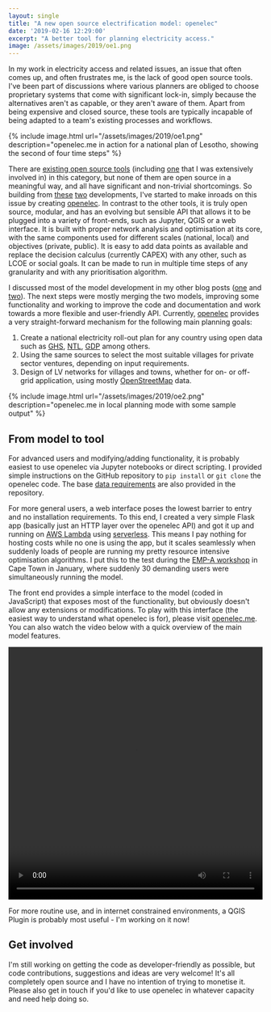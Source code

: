 ```yaml
---
layout: single
title: "A new open source electrification model: openelec"
date: '2019-02-16 12:29:00'
excerpt: "A better tool for planning electricity access."
image: /assets/images/2019/oe1.png
---
```


In my work in electricity access and related issues, an issue that often comes up, and often frustrates me, is the lack of good open source tools. I've been part of discussions where various planners are obliged to choose proprietary systems that come with significant lock-in, simply because the alternatives aren't as capable, or they aren't aware of them. Apart from being expensive and closed source, these tools are typically incapable of being adapted to a team's existing processes and workflows.

{% include image.html url="/assets/images/2019/oe1.png" description="openelec.me in action for a national plan of Lesotho, showing the second of four time steps" %}

There are [existing open source tools](https://onlinelibrary.wiley.com/doi/full/10.1002/wene.305) (including [one](https://rdrn.me/lighting-the-world/) that I was extensively involved in) in this category, but none of them are open source in a meaningful way, and all have significant and non-trivial shortcomings. So building from [these](https://rdrn.me/flask-optimize-minigrid/) [two](https://rdrn.me/modelling-universal-electrification/) developments, I've started to make inroads on this issue by creating [openelec](https://github.com/carderne/openelec). In contrast to the other tools, it is truly open source, modular, and has an evolving but sensible API that allows it to be plugged into a variety of front-ends, such as Jupyter, QGIS or a web interface. It is built with proper network analysis and optimisation at its core, with the same components used for different scales (national, local) and objectives (private, public). It is easy to add data points as available and replace the decision calculus (currently CAPEX) with any other, such as LCOE or social goals. It can be made to run in multiple time steps of any granularity and with any prioritisation algorithm.

I discussed most of the model development in my other blog posts ([one](https://rdrn.me/flask-optimize-minigrid/) and [two](https://rdrn.me/modelling-universal-electrification/)). The next steps were mostly merging the two models, improving some functionality and working to improve the code and documentation and work towards a more flexible and user-friendly API. Currently, [openelec](https://github.com/carderne/openelec) provides a very straight-forward mechanism for the following main planning goals:
1. Create a national electricity roll-out plan for any country using open data such as [GHS](https://ghsl.jrc.ec.europa.eu/), [NTL](https://ngdc.noaa.gov/eog/viirs/download_dnb_composites.html), [GDP](https://preview.grid.unep.ch/index.php?preview=data&events=socec&evcat=1&lang=eng) among others.
2. Using the same sources to select the most suitable villages for private sector ventures, depending on input requirements.
3. Design of LV networks for villages and towns, whether for on- or off-grid application, using mostly [OpenStreetMap](https://www.openstreetmap.org/) data.

{% include image.html url="/assets/images/2019/oe2.png" description="openelec.me in local planning mode with some sample output" %}

## From model to tool
For advanced users and modifying/adding functionality, it is probably easiest to use openelec via Jupyter notebooks or direct scripting. I provided simple instructions on the GitHub repository to `pip install` or `git clone` the openelec code. The base [data requirements](https://github.com/carderne/openelec/tree/master/test_data) are also provided in the repository.

For more general users, a web interface poses the lowest barrier to entry and no installation requirements. To this end, I created a very simple Flask app (basically just an HTTP layer over the openelec API) and got it up and running on [AWS Lambda](https://aws.amazon.com/lambda/) using [serverless](https://serverless.com/). This means I pay nothing for hosting costs while no one is using the app, but it scales seamlessly when suddenly loads of people are running my pretty resource intensive optimisation algorithms. I put this to the test during the [EMP-A workshop](http://www.energymodellingplatform.org/emp-a-2019.html) in Cape Town in January, where suddenly 30 demanding users were simultaneously running the model.

The front end provides a simple interface to the model (coded in JavaScript) that exposes most of the functionality, but obviously doesn't allow any extensions or modifications. To play with this interface (the easiest way to understand what openelec is for), please visit [openelec.me](https://openelec.me/). You can also watch the video below with a quick overview of the main model features.

<video width="100%" height="500" controls>
    <source src="/assets/videos/openelec.mp4" type="video/mp4">
    Your browser does not support the video tag.
    </source>
</video>

For more routine use, and in internet constrained environments, a QGIS Plugin is probably most useful - I'm working on it now!

## Get involved
I'm still working on getting the code as developer-friendly as possible, but code contributions, suggestions and ideas are very welcome! It's all completely open source and I have no intention of trying to monetise it. Please also get in touch if you'd like to use openelec in whatever capacity and need help doing so.
